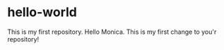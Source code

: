 # hello-world
This is my first repository.
Hello Monica. This is my first change to you'r repository!
